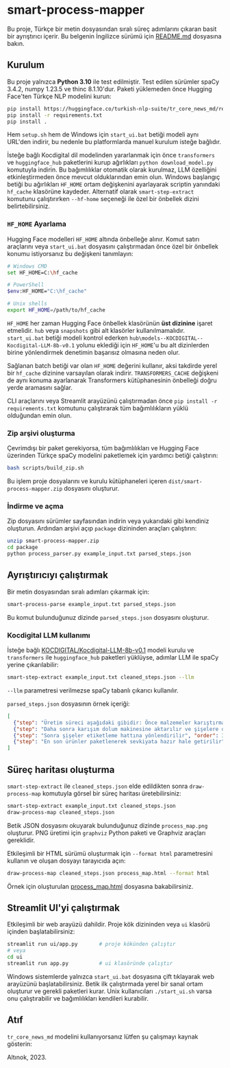 # smart-process-mapper

Bu proje, Türkçe bir metin dosyasından sıralı süreç adımlarını çıkaran basit bir ayrıştırıcı içerir.
Bu belgenin İngilizce sürümü için [README.md](README.md) dosyasına bakın.

## Kurulum

Bu proje yalnızca **Python 3.10** ile test edilmiştir.
Test edilen sürümler spaCy 3.4.2, numpy 1.23.5 ve thinc 8.1.10'dur. Paketi yüklemeden önce Hugging Face'ten Türkçe NLP modelini kurun:
```bash
pip install https://huggingface.co/turkish-nlp-suite/tr_core_news_md/resolve/main/tr_core_news_md-1.0-py3-none-any.whl
pip install -r requirements.txt
pip install .
```

Hem `setup.sh` hem de Windows için `start_ui.bat` betiği modeli aynı URL'den indirir, bu nedenle bu platformlarda manuel kurulum isteğe bağlıdır.

İsteğe bağlı Kocdigital dil modelinden yararlanmak için önce `transformers` ve `huggingface_hub` paketlerini kurup ağırlıkları `python download_model.py` komutuyla indirin. Bu bağımlılıklar otomatik olarak kurulmaz, LLM özelliğini etkinleştirmeden önce mevcut olduklarından emin olun.
Windows başlangıç betiği bu ağırlıkları `HF_HOME` ortam değişkenini ayarlayarak scriptin yanındaki `hf_cache` klasörüne kaydeder.
Alternatif olarak `smart-step-extract` komutunu çalıştırırken `--hf-home` seçeneği ile özel bir önbellek dizini belirtebilirsiniz.

### `HF_HOME` Ayarlama

Hugging Face modelleri `HF_HOME` altında önbelleğe alınır. Komut satırı araçlarını veya `start_ui.bat` dosyasını çalıştırmadan önce özel bir önbellek konumu istiyorsanız bu değişkeni tanımlayın:
```bash
# Windows CMD
set HF_HOME=C:\hf_cache

# PowerShell
$env:HF_HOME="C:\hf_cache"

# Unix shells
export HF_HOME=/path/to/hf_cache
```

`HF_HOME` her zaman Hugging Face önbellek klasörünün **üst dizinine** işaret etmelidir. `hub` veya `snapshots` gibi alt klasörler kullanılmamalıdır. `start_ui.bat` betiği modeli kontrol ederken `hub\models--KOCDIGITAL--Kocdigital-LLM-8b-v0.1` yolunu eklediği için `HF_HOME`'u bu alt dizinlerden birine yönlendirmek denetimin başarısız olmasına neden olur.

Sağlanan batch betiği var olan `HF_HOME` değerini kullanır, aksi takdirde yerel bir `hf_cache` dizinine varsayılan olarak indirir.
`TRANSFORMERS_CACHE` değişkeni de aynı konuma ayarlanarak Transformers
kütüphanesinin önbelleği doğru yerde aramasını sağlar.

CLI araçlarını veya Streamlit arayüzünü çalıştırmadan önce `pip install -r requirements.txt` komutunu çalıştırarak tüm bağımlılıkların yüklü olduğundan emin olun.

### Zip arşivi oluşturma

Çevrimdışı bir paket gerekiyorsa, tüm bağımlılıkları ve Hugging Face üzerinden Türkçe spaCy modelini paketlemek için yardımcı betiği çalıştırın:
```bash
bash scripts/build_zip.sh
```

Bu işlem proje dosyalarını ve kurulu kütüphaneleri içeren `dist/smart-process-mapper.zip` dosyasını oluşturur.

### İndirme ve açma

Zip dosyasını sürümler sayfasından indirin veya yukarıdaki gibi kendiniz oluşturun. Ardından arşivi açıp `package` dizininden araçları çalıştırın:
```bash
unzip smart-process-mapper.zip
cd package
python process_parser.py example_input.txt parsed_steps.json
```

## Ayrıştırıcıyı çalıştırmak

Bir metin dosyasından sıralı adımları çıkarmak için:
```bash
smart-process-parse example_input.txt parsed_steps.json
```

Bu komut bulunduğunuz dizinde ``parsed_steps.json`` dosyasını oluşturur.

### Kocdigital LLM kullanımı

İsteğe bağlı [KOCDIGITAL/Kocdigital-LLM-8b-v0.1](https://huggingface.co/KOCDIGITAL/Kocdigital-LLM-8b-v0.1) modeli kurulu ve `transformers` ile `huggingface_hub` paketleri yüklüyse, adımlar LLM ile spaCy yerine çıkarılabilir:
```bash
smart-step-extract example_input.txt cleaned_steps.json --llm
```

``--llm`` parametresi verilmezse spaCy tabanlı çıkarıcı kullanılır.

``parsed_steps.json`` dosyasının örnek içeriği:
```json
[
  {"step": "Üretim süreci aşağıdaki gibidir: Önce malzemeler karıştırma bölümünde iyice karıştırılır", "order": 1},
  {"step": "Daha sonra karışım dolum makinesine aktarılır ve şişelere doldurulur", "order": 2},
  {"step": "Sonra şişeler etiketleme hattına yönlendirilir", "order": 3},
  {"step": "En son ürünler paketlenerek sevkiyata hazır hale getirilir", "order": 4}
]
```

## Süreç haritası oluşturma

``smart-step-extract`` ile ``cleaned_steps.json`` elde edildikten sonra ``draw-process-map`` komutuyla görsel bir süreç haritası üretebilirsiniz:
```bash
smart-step-extract example_input.txt cleaned_steps.json
draw-process-map cleaned_steps.json
```

Betik JSON dosyasını okuyarak bulunduğunuz dizinde ``process_map.png`` oluşturur. PNG üretimi için ``graphviz`` Python paketi ve Graphviz araçları gereklidir.

Etkileşimli bir HTML sürümü oluşturmak için ``--format html`` parametresini kullanın ve oluşan dosyayı tarayıcıda açın:
```bash
draw-process-map cleaned_steps.json process_map.html --format html
```

Örnek için oluşturulan [process_map.html](process_map.html) dosyasına bakabilirsiniz.

## Streamlit UI'yi çalıştırmak

Etkileşimli bir web arayüzü dahildir. Proje kök dizininden veya `ui` klasörü içinden başlatabilirsiniz:
```bash
streamlit run ui/app.py       # proje kökünden çalıştır
# veya
cd ui
streamlit run app.py          # ui klasöründe çalıştır
```

Windows sistemlerde yalnızca `start_ui.bat` dosyasına çift tıklayarak web arayüzünü başlatabilirsiniz. Betik ilk çalıştırmada yerel bir sanal ortam oluşturur ve gerekli paketleri kurar. Unix kullanıcıları `./start_ui.sh` varsa onu çalıştırabilir ve bağımlılıkları kendileri kurabilir.

## Atıf

`tr_core_news_md` modelini kullanıyorsanız lütfen şu çalışmayı kaynak gösterin:

Altınok, 2023.
